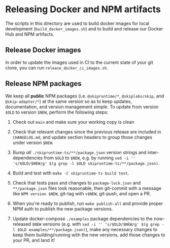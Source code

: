 # Releasing Docker and NPM artifacts

The scripts in this directory are used to build docker images for local
development (`build_docker_images.sh`) and to build and release our Docker Hub
and NPM artifacts.

## Release Docker images

In order to update the images used in CI to the current state of your git
clone, you can run `release_docker_ci_images.sh`.

## Release NPM packages

We keep all **public** NPM packages (i.e. `@skipruntime/*`, `@skiplabs/skip`,
and `@skip-adapter/*`) at the same version so as to keep updates, documentation,
and version management simple.  To update from version `$OLD` to version `$NEW`,
perform the following steps:

1. Check out `main` and make sure your working copy is clean

2. Check that relevant changes since the previous release are included in
   `CHANGELOG.md`, and update section headers to group those changes under
   version `$NEW`.

3. Bump _all_ `./skipruntime-ts/**/package.json` version strings and
   inter-dependencies from `$OLD` to `$NEW`, e.g. by running `sed -i ''
   's/$OLD/$NEW/g' $(g grep -l $OLD skipruntime-ts/**/package.json)`.

4. Build and test with `make -C skipruntime-ts build test`.

5. Check that tests pass and changes to `package-lock.json` and
   `**/package.json` files look reasonable, then git-commit with a message like `NPM
   version $NEW`, git-tag with `v$NEW`, git-push, and open a PR.

6. When you're ready to publish, run `make publish-all` and provide proper NPM
   auth to publish the new package versions.

7. Update docker-compose `./examples` package dependencies to the now-released
   `$NEW` versions (e.g. with `sed -i '' 's/$OLD/$NEW/g' $(g grep -l $OLD
   examples/**/package.json)`), make any necessary changes to keep them
   building/running with the new versions, add those changes to your PR, and
   land it!


